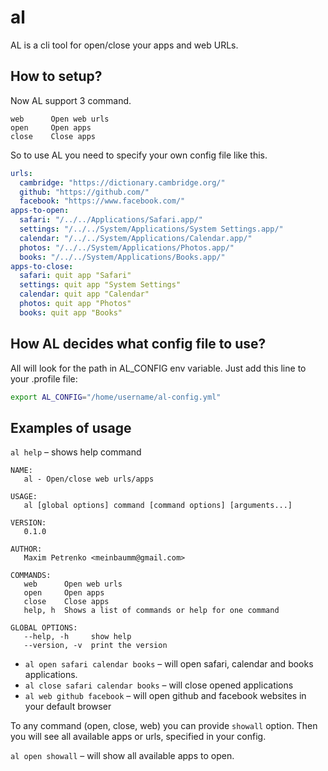 # al

AL is a cli tool for open/close your apps and web URLs.

## How to setup?

Now AL support 3 command.

```
web      Open web urls
open     Open apps
close    Close apps
```

So to use AL you need to specify your own config file like this.

```yml
urls:
  cambridge: "https://dictionary.cambridge.org/"
  github: "https://github.com/"
  facebook: "https://www.facebook.com/"
apps-to-open:
  safari: "/../../Applications/Safari.app/"
  settings: "/../../System/Applications/System Settings.app/"
  calendar: "/../../System/Applications/Calendar.app/"
  photos: "/../../System/Applications/Photos.app/"
  books: "/../../System/Applications/Books.app/"
apps-to-close: 
  safari: quit app "Safari"
  settings: quit app "System Settings"
  calendar: quit app "Calendar"
  photos: quit app "Photos"
  books: quit app "Books"
```

## How AL decides what config file to use?

All will look for the path in AL_CONFIG env variable.
Just add this line to your .profile file:

```bash
export AL_CONFIG="/home/username/al-config.yml"
```

## Examples of usage

`al help` – shows help command

```
NAME:
   al - Open/close web urls/apps

USAGE:
   al [global options] command [command options] [arguments...]

VERSION:
   0.1.0

AUTHOR:
   Maxim Petrenko <meinbaumm@gmail.com>

COMMANDS:
   web      Open web urls
   open     Open apps
   close    Close apps
   help, h  Shows a list of commands or help for one command

GLOBAL OPTIONS:
   --help, -h     show help
   --version, -v  print the version
```

- `al open safari calendar books` – will open safari, calendar and books applications.
- `al close safari calendar books` – will close opened applications
- `al web github facebook` – will open github and facebook websites in your default browser

To any command (open, close, web) you can provide `showall` option. Then you will see all available apps or urls, specified in your config.

`al open showall` – will show all available apps to open.
